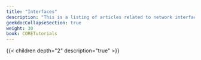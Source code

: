 ```yaml
---
title: "Interfaces"
description: "This is a listing of articles related to network interface configuration on TrueNAS CORE."
geekdocCollapseSection: true
weight: 30
book: CORETutorials
---
```


{{< children depth="2" description="true" >}}
